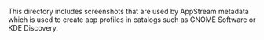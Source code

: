 This directory includes screenshots that are used by AppStream metadata which is used to create app profiles in catalogs such as GNOME Software or KDE Discovery.
